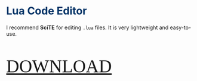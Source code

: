 # <font color='#003366'>Lua Code Editor</font> #
I recommend **SciTE** for editing `.lua` files. It is very lightweight and easy-to-use.
<br><br><br><br>
<font size='7' face='Century Gothic'><a href='http://prdownloads.sourceforge.net/scintilla/wscite222.zip?download'>DOWNLOAD</a></font>